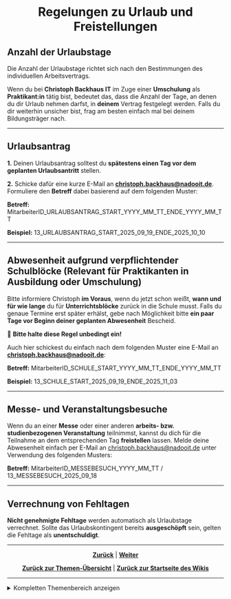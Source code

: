 # <p align="center">Regelungen zu Urlaub und Freistellungen</p>

## Anzahl der Urlaubstage

Die Anzahl der Urlaubstage richtet sich nach den Bestimmungen des individuellen Arbeitsvertrags. 

Wenn du bei **Christoph Backhaus IT** im Zuge einer **Umschulung** als **Praktikant:in** tätig bist, bedeutet das, dass die Anzahl der Tage, an denen du dir Urlaub nehmen darfst, in **deinem** Vertrag festgelegt werden. Falls du dir weiterhin unsicher bist, frag am besten einfach mal bei deinem Bildungsträger nach.

---

## Urlaubsantrag

**1.** Deinen Urlaubsantrag solltest du **spätestens einen Tag vor dem geplanten Urlaubsantritt** stellen.

**2.** Schicke dafür eine kurze E-Mail an [**christoph.backhaus@nadooit.de**](mailto:christoph.backhaus@nadooit.de). Formuliere den **Betreff** dabei basierend auf dem folgenden Muster:
<br> 

**Betreff:**    MitarbeiterID_URLAUBSANTRAG_START_YYYY_MM_TT_ENDE_YYYY_MM_TT

**Beispiel:**   13_URLAUBSANTRAG_START_2025_09_19_ENDE_2025_10_10

---

## Abwesenheit aufgrund verpflichtender Schulblöcke (Relevant für Praktikanten in Ausbildung oder Umschulung)

Bitte informiere Christoph **im Voraus**, wenn du jetzt schon weißt, **wann und für wie lange** du für **Unterrichtsblöcke** zurück in die Schule musst.
Falls du genaue Termine erst später erhälst, gebe nach Möglichkeit bitte **ein paar Tage vor Beginn deiner geplanten Abwesenheit** Bescheid.

🚩 **Bitte halte diese Regel unbedingt ein!**

Auch hier schickest du einfach nach dem folgenden Muster eine E-Mail an [**christoph.backhaus@nadooit.de**](mailto:christoph.backhaus@nadooit.de):

**Betreff:**   MitarbeiterID_SCHULE_START_YYYY_MM_TT_ENDE_YYYY_MM_TT 

**Beispiel:**  13_SCHULE_START_2025_09_19_ENDE_2025_11_03 

---

## Messe- und Veranstaltungsbesuche

Wenn du an einer **Messe** oder einer anderen **arbeits- bzw. studienbezogenen Veranstaltung** teilnimmst, kannst du dich für die Teilnahme an dem entsprechenden Tag **freistellen** lassen. Melde deine Abwesenheit einfach per E-Mail an <christoph.backhaus@nadooit.de> unter Verwendung des folgenden Musters:

**Betreff:** MitarbeiterID_MESSEBESUCH_YYYY_MM_TT / 13_MESSEBESUCH_2025_09_18

---

## Verrechnung von Fehltagen

**Nicht genehmigte Fehltage** werden automatisch als Urlaubstage verrechnet. Sollte das Urlaubskontingent bereits **ausgeschöpft** sein, gelten die Fehltage als **unentschuldigt**.

---

<p align="center">
<a href="/docs/01-organisation/03-zeit_und_ausbildungsnachweise/03-ueberpruefung/README.md"><strong>Zurück</strong></a> | 
<a href="/docs/01-organisation/05-krankmeldungen/README.md"><strong>Weiter</strong></a>
</p>

<p align="center">
<a href="/docs/01-organisation/README.md/#dieser-themenbereich-beinhaltet-folgende-themen"><strong>Zurück zur Themen-Übersicht</strong></a> | <a href="/docs/00-willkommen/README.md"><strong>Zurück zur Startseite des Wikis</strong></a>
</p>

---

<details>
<summary>Kompletten Themenbereich anzeigen</summary>
<br>

🟦 [**Du befindest dich im Themenbereich: Organisation und Rahmenbedingungen**](/docs/01-organisation/README.md)

---

  &nbsp;&nbsp;🔹 [Arbeitszeit und Pausen](docs/01-organisation/01-arbeits_und_pausenzeiten/README.md) <br>
  &nbsp;&nbsp;🔹 [Erfassung deiner Arbeits- und Pausenzeiten mit dem NADOO-Launchpad](docs/01-organisation/02-zeiterfassung/README.md) <br>
#
📄 [zum Thema **Zeit- und Ausbildungsnachweise:**](docs/01-organisation/03-zeit_und_ausbildungsnachweise/README.md) <br>

  &nbsp;&nbsp;🔹 [Beispiele für Ausbildungs- und Zeitnachweise](docs/01-organisation/02-zeit_und_ausbildungsnachweise/01-beispiele/README.md) <br>
  &nbsp;&nbsp;🔹 [Dateibenennungsrichtlinien](docs/01-organisation/02-zeit_und_ausbildungsnachweise/02-dateibenennung/README.md) <br>
  &nbsp;&nbsp;🔹 [Überprüfung der Dateinamen](/docs/01-organisation/02-zeit_und_ausbildungsnachweise/03-ueberpruefung/README.md) <br>
#
  &nbsp;&nbsp;🔹 [Regelungungen für Urlaub und Freistellungen](docs/01-organisation/04-urlaub/README.md) <br>
  &nbsp;&nbsp;🔹 [Ablauf bei Krankmeldungen](docs/01-organisation/05-krankmeldungen/README.md) <br>
  &nbsp;&nbsp;🔹 [Gesetzliche Regelungen zu Mutterschutz und Elternzeit](/docs/01-organisation/06-mutterschutz_und_elternzeit/README.md) <br>
  &nbsp;&nbsp;🔹 [Umgang mit Unternehmensdaten bei Christoph Backhaus IT — Sicherheit und Vertraulichkeit als oberste Priorität](/docs/01-organisation/07-datenschutz/README.md) <br>
  #
📄 [zum Thema **Umgang und Kultur bei Christoph Backhaus IT — unsere Firmenphilosophien:**](docs/01-organisation/03-zeit_und_ausbildungsnachweise/README.md) <br>

  &nbsp;&nbsp;🔹 [Unsere Verhaltensregeln](/docs/01-organisation/08-firmenphilosophie/01-verhaltensregeln/README.md) <br>
  &nbsp;&nbsp;🔹 [Meinungsaustausch bei Christoph Backhaus IT: eine Kultur, die von Feedback lebt](/docs/01-organisation/08-firmenphilosophie/02-feedback-kultur/README.md) <br>
  &nbsp;&nbsp;🔹 [KAIZEN bei Christoph Backhaus IT: eine Kultur der kontinuierlichen Verbesserung](/docs/01-organisation/08-firmenphilosophie/03-kaizen/README.md) <br>

</details>